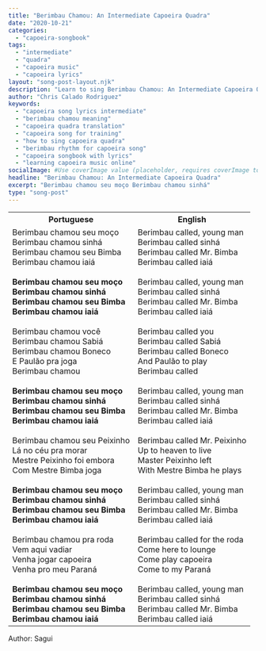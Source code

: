 ```yaml
---
title: "Berimbau Chamou: An Intermediate Capoeira Quadra"
date: "2020-10-21"
categories:
  - "capoeira-songbook"
tags:
  - "intermediate"
  - "quadra"
  - "capoeira music"
  - "capoeira lyrics"
layout: "song-post-layout.njk"
description: "Learn to sing Berimbau Chamou: An Intermediate Capoeira Quadra with english and portuguese translations along with a video to help you learn."
author: "Chris Calado Rodriguez"
keywords:
  - "capoeira song lyrics intermediate"
  - "berimbau chamou meaning"
  - "capoeira quadra translation"
  - "capoeira song for training"
  - "how to sing capoeira quadra"
  - "berimbau rhythm for capoeira song"
  - "capoeira songbook with lyrics"
  - "learning capoeira music online"
socialImage: #Use coverImage value (placeholder, requires coverImage to exist)
headline: "Berimbau Chamou: An Intermediate Capoeira Quadra"
excerpt: "Berimbau chamou seu moço Berimbau chamou sinhá"
type: "song-post"
---
```


<table class="capoeira-table">
    <tr class="header-row">
        <th>Portuguese</th>
        <th>English</th>
    </tr>
    <tr>
        <td>Berimbau chamou seu moço<br>
Berimbau chamou sinhá<br>
Berimbau chamou seu Bimba<br>
Berimbau chamou iaiá<br><br>
<strong>Berimbau chamou seu moço<br>
Berimbau chamou sinhá<br>
Berimbau chamou seu Bimba<br>
Berimbau chamou iaiá</strong><br><br>
Berimbau chamou você<br>
Berimbau chamou Sabiá<br>
Berimbau chamou Boneco<br>
E Paulão pra joga<br>
Berimbau chamou<br><br>
<strong>Berimbau chamou seu moço<br>
Berimbau chamou sinhá<br>
Berimbau chamou seu Bimba<br>
Berimbau chamou iaiá</strong><br><br>
Berimbau chamou seu Peixinho<br>
Lá no céu pra morar<br>
Mestre Peixinho foi embora<br>
Com Mestre Bimba joga<br><br>
<strong>Berimbau chamou seu moço<br>
Berimbau chamou sinhá<br>
Berimbau chamou seu Bimba<br>
Berimbau chamou iaiá</strong><br><br>
Berimbau chamou pra roda<br>
Vem aqui vadiar<br>
Venha jogar capoeira<br>
Venha pro meu Paraná<br><br>
<strong>Berimbau chamou seu moço<br>
Berimbau chamou sinhá<br>
Berimbau chamou seu Bimba<br>
Berimbau chamou iaiá</strong></td>
        <td>Berimbau called, young man<br>
Berimbau called sinhá<br>
Berimbau called Mr. Bimba<br>
Berimbau called iaiá<br><br>
Berimbau called, young man<br>
Berimbau called sinhá<br>
Berimbau called Mr. Bimba<br>
Berimbau called iaiá<br><br>
Berimbau called you<br>
Berimbau called Sabiá<br>
Berimbau called Boneco<br>
And Paulão to play<br>
Berimbau called<br><br>
Berimbau called, young man<br>
Berimbau called sinhá<br>
Berimbau called Mr. Bimba<br>
Berimbau called iaiá<br><br>
Berimbau called Mr. Peixinho<br>
Up to heaven to live<br>
Master Peixinho left<br>
With Mestre Bimba he plays<br><br>
Berimbau called, young man<br>
Berimbau called sinhá<br>
Berimbau called Mr. Bimba<br>
Berimbau called iaiá<br><br>
Berimbau called for the roda<br>
Come here to lounge<br>
Come play capoeira<br>
Come to my Paraná<br><br>
Berimbau called, young man<br>
Berimbau called sinhá<br>
Berimbau called Mr. Bimba<br>
Berimbau called iaiá</td>
    </tr>
</table>
<figcaption>
Author: Sagui
</figcaption>